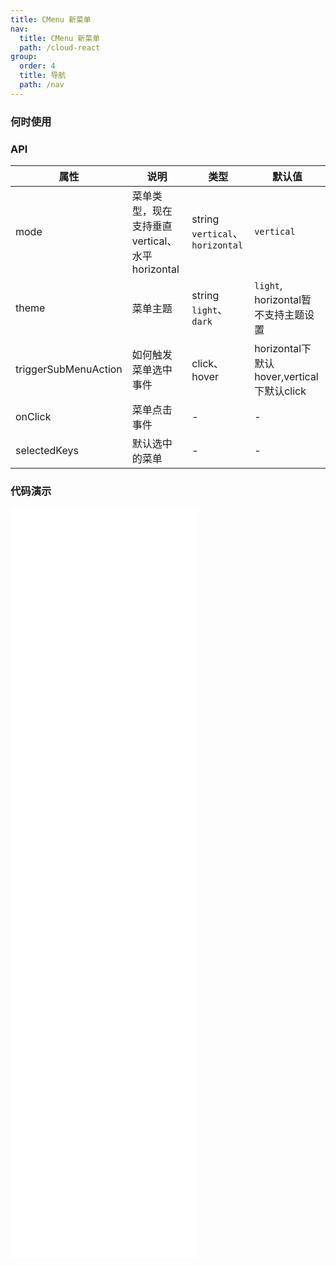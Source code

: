 ```yaml
---
title: CMenu 新菜单
nav:
  title: CMenu 新菜单
  path: /cloud-react
group:
  order: 4
  title: 导航
  path: /nav
---
```


### 何时使用

### API

| 属性        | 说明                 | 类型             | 默认值     |
| ----------- | -------------------- | ---------------- | ---------- |
| mode  | 菜单类型，现在支持垂直 vertical、水平 horizontal         | string  `vertical`、`horizontal`            | `vertical`      |
| theme      |菜单主题             | string  `light`、`dark` |    `light`, horizontal暂不支持主题设置     |
| triggerSubMenuAction  | 如何触发菜单选中事件               | click、hover |horizontal下默认hover,vertical下默认click        |
| onClick  | 菜单点击事件               | - |-        |
| selectedKeys      |默认选中的菜单             | - | -         |

 ### 代码演示 
<embed src="@components/c-menu/demos/top-menu-simple.md" />
<embed src="@components/c-menu/demos/top-menu.md" />
<embed src="@components/c-menu/demos/top-menu-header.md" />
<embed src="@components/c-menu/demos/inline-menu.md" />
<embed src="@components/c-menu/demos/inline-menu-header.md" />
<embed src="@components/c-menu/demos/inline-menu-theme.md" />
<embed src="@components/c-menu/demos/vertical-menu.md" />
<embed src="@components/c-menu/demos/inline-collapsed.md" />


